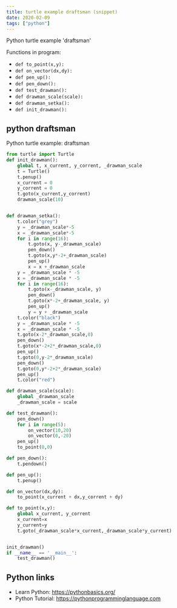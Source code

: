 ```yaml
---
title: turtle example draftsman (snippet)
date: 2020-02-09
tags: ["python"]
---
```

Python turtle example 'draftsman'

Functions in program: 
* `def to_point(x,y):`
* `def on_vector(dx,dy):`
* `def pen_up():`
* `def pen_down():`
* `def test_drawman():`
* `def drawman_scale(scale):`
* `def drawman_setka():`
* `def init_drawman():`

## python draftsman

Python turtle example: draftsman

```python
from turtle import Turtle
def init_drawman():
    global t, x_current, y_corrent, _drawman_scale
    t = Turtle()
    t.penup()
    x_current = 0
    y_corrent = 0
    t.goto(x_current,y_corrent)
    drawman_scale(10)


def drawman_setka():
    t.color("grey")
    y = _drawman_scale*-5
    x = _drawman_scale*-5
    for i in range(16):
        t.goto(x, y-_drawman_scale)
        pen_down()
        t.goto(x,y*-2+_drawman_scale)
        pen_up()
        x = x +_drawman_scale
    y = _drawman_scale * -5
    x = _drawman_scale * -5
    for i in range(16):
        t.goto(x-_drawman_scale, y)
        pen_down()
        t.goto(x*-2+_drawman_scale, y)
        pen_up()
        y = y + _drawman_scale
    t.color("black")
    y = _drawman_scale * -5
    x = _drawman_scale * -5
    t.goto(x-2*_drawman_scale,0)
    pen_down()
    t.goto(x*-2+2*_drawman_scale,0)
    pen_up()
    t.goto(0,y-2*_drawman_scale)
    pen_down()
    t.goto(0,y*-2+2*_drawman_scale)
    pen_up()
    t.color("red")

def drawman_scale(scale):
    global _drawman_scale
    _drawman_scale = scale

def test_drawman():
    pen_down()
    for i in range(5):
        on_vector(10,20)
        on_vector(0,-20)
    pen_up()
    to_point(0,0)

def pen_down():
    t.pendown()

def pen_up():
    t.penup()

def on_vector(dx,dy):
    to_point(x_current + dx,y_corrent + dy)

def to_point(x,y):
    global x_current, y_corrent
    x_current=x
    y_current=y
    t.goto(_drawman_scale*x_current,_drawman_scale*y_current)


init_drawman()
if __name__ == '__main__':
    test_drawman()

```

## Python links

- Learn Python: https://pythonbasics.org/
- Python Tutorial: https://pythonprogramminglanguage.com
